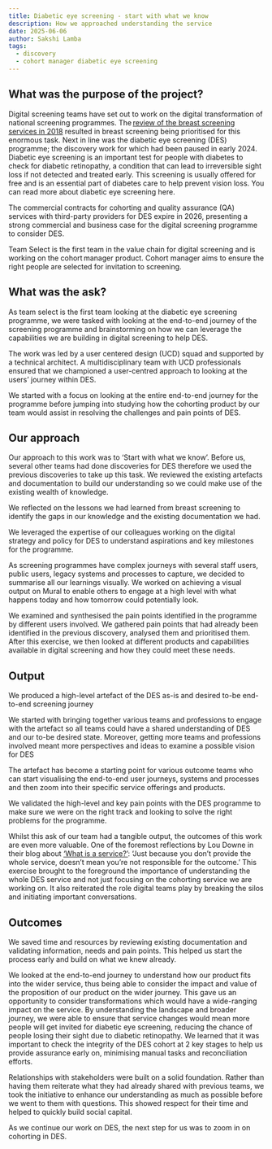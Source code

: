 ```yaml
---
title: Diabetic eye screening - start with what we know 
description: How we approached understanding the service
date: 2025-06-06
author: Sakshi Lamba
tags:
  - discovery
  - cohort manager diabetic eye screening
--- 
```


## What was the purpose of the project?   

Digital screening teams have set out to work on the digital transformation of national screening programmes. The [review of the breast screening services in 2018](https://assets.publishing.service.gov.uk/government/uploads/system/uploads/attachment_data/file/764413/independent-breast-screening-review-report.pdf) resulted in breast screening being prioritised for this enormous task. Next in line was the diabetic eye screening (DES) programme; the discovery work for which had been paused in early 2024. Diabetic eye screening is an important test for people with diabetes to check for diabetic retinopathy, a condition that can lead to irreversible sight loss if not detected and treated early. This screening is usually offered for free and is an essential part of diabetes care to help prevent vision loss. You can read more about diabetic eye screening here.  

The commercial contracts for cohorting and quality assurance (QA) services with third-party providers for DES expire in 2026, presenting a strong commercial and business case for the digital screening programme to consider DES.  

Team Select is the first team in the value chain for digital screening and is working on the cohort manager product. Cohort manager aims to ensure the right people are selected for invitation to screening.   

## What was the ask?   

As team select is the first team looking at the diabetic eye screening programme, we were tasked with looking at the end-to-end journey of the screening programme and brainstorming on how we can leverage the capabilities we are building in digital screening to help DES.  

The work was led by a user centered design (UCD) squad and supported by a technical architect. A multidisciplinary team with UCD professionals ensured that we championed a user-centred approach to looking at the users’ journey within DES.   

We started with a focus on looking at the entire end-to-end journey for the programme before jumping into studying how the cohorting product by our team would assist in resolving the challenges and pain points of DES.   

## Our approach  

Our approach to this work was to ‘Start with what we know’. Before us, several other teams had done discoveries for DES therefore we used the previous discoveries to take up this task. We reviewed the existing artefacts and documentation to build our understanding so we could make use of the existing wealth of knowledge.   

We reflected on the lessons we had learned from breast screening to identify the gaps in our knowledge and the existing documentation we had.  

We leveraged the expertise of our colleagues working on the digital strategy and policy for DES to understand aspirations and key milestones for the programme.  

As screening programmes have complex journeys with several staff users, public users, legacy systems and processes to capture, we decided to summarise all our learnings visually. We worked on achieving a visual output on Mural to enable others to engage at a high level with what happens today and how tomorrow could potentially look.  

We examined and synthesised the pain points identified in the programme by different users involved. We gathered pain points that had already been identified in the previous discovery, analysed them and prioritised them. After this exercise, we then looked at different products and capabilities available in digital screening and how they could meet these needs.  

## Output 

We produced a high-level artefact of the DES as-is and desired to-be end-to-end screening journey  

We started with bringing together various teams and professions to engage with the artefact so all teams could have a shared understanding of DES and our to-be desired state. Moreover, getting more teams and professions involved meant more perspectives and ideas to examine a possible vision for DES  

The artefact has become a starting point for various outcome teams who can start visualising the end-to-end user journeys, systems and processes and then zoom into their specific service offerings and products.   

We validated the high-level and key pain points with the DES programme to make sure we were on the right track and looking to solve the right problems for the programme.   

Whilst this ask of our team had a tangible output, the outcomes of this work are even more valuable. One of the foremost reflections by Lou Downe in their blog about [‘What is a service?’](https://good.services/blog/what-is-a-service): ‘Just because you don’t provide the whole service, doesn’t mean you’re not responsible for the outcome.’ This exercise brought to the foreground the importance of understanding the whole DES service and not just focusing on the cohorting service we are working on. It also reiterated the role digital teams play by breaking the silos and initiating important conversations.   

## Outcomes 

We saved time and resources by reviewing existing documentation and validating information, needs and pain points. This helped us start the process early and build on what we knew already.   

We looked at the end-to-end journey to understand how our product fits into the wider service, thus being able to consider the impact and value of the proposition of our product on the wider journey. This gave us an opportunity to consider transformations which would have a wide-ranging impact on the service. By understanding the landscape and broader journey, we were able to ensure that service changes would mean more people will get invited for diabetic eye screening, reducing the chance of people losing their sight due to diabetic retinopathy. We learned that it was important to check the integrity of the DES cohort at 2 key stages to help us provide assurance early on, minimising manual tasks and reconciliation efforts.   

Relationships with stakeholders were built on a solid foundation. Rather than having them reiterate what they had already shared with previous teams, we took the initiative to enhance our understanding as much as possible before we went to them with questions. This showed respect for their time and helped to quickly build social capital.  

As we continue our work on DES, the next step for us was to zoom in on cohorting in DES. 